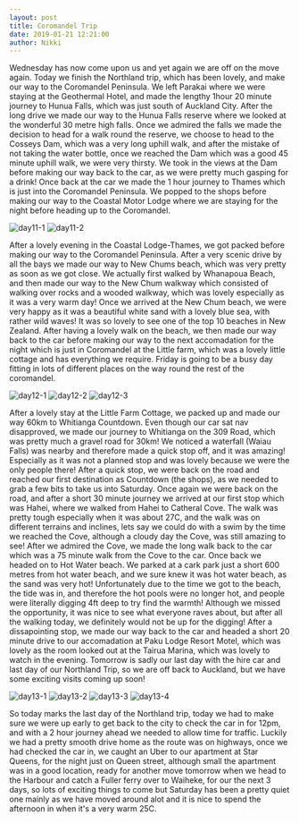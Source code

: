 ```yaml
---
layout: post
title: Coromandel Trip
date: 2019-01-21 12:21:00
author: Nikki
---
```

Wednesday has now come upon us and yet again we are off on the move again. Today we finish the Northland trip, which has been lovely, and make our way to the Coromandel Peninsula. We left Parakai where we were staying at the Geothermal Hotel, and made the lengthy 1hour 20 minute journey to Hunua Falls, which was just south of Auckland City. After the long drive we made our way to the Hunua Falls reserve where we looked at the wonderful 30 metre high falls. Once we admired the falls we made the decision to head for a walk round the reserve, we choose to head to the Cosseys Dam, which was a very long uphill walk, and after the mistake of not taking the water bottle, once we reached the Dam which was a good 45 minute uphill walk, we were very thirsty.  We took in the views at the Dam before making our way back to the car, as we were pretty much gasping for a drink! Once back at the car we made the 1 hour journey to Thames which is just into the Coromandel Peninsula. We popped to the shops before making our way to the Coastal Motor Lodge where we are staying for the night before heading up to the Coromandel.

![day11-1](/assets/img/northland/day11/1.jpg)
![day11-2](/assets/img/northland/day11/2.jpg)

After a lovely evening in the Coastal Lodge-Thames, we got packed before making our way to the Coromandel Peninsula. After a very scenic drive by all the bays we made our way to New Chums beach, which was very pretty as soon as we got close. We actually first walked by Whanapoua Beach, and then made our way to the New Chum walkway which consisted of walking over rocks and a wooded walkway, which was lovely especially as it was a very warm day! Once we arrived at the New Chum beach, we were very happy as it was a beautiful white sand with a lovely blue sea, with rather wild waves! It was so lovely to see one of the top 10 beaches in New Zealand. After having a lovely walk on the beach, we then made our way back to the car before making our way to the next accomadation for the night which is just in Coromandel at the Little farm, which was a lovely little cottage and has everything we require. Friday is going to be a busy day fitting in lots of different places on the way round the rest of the coromandel.

![day12-1](/assets/img/northland/day12/1.jpg)
![day12-2](/assets/img/northland/day12/2.jpg)
![day12-3](/assets/img/northland/day12/3.jpg)

After a lovely stay at the Little Farm Cottage, we packed up and made our way 60km to Whitianga Countdown. Even though our car sat nav disapproved, we made our journey to Whitianga on the 309 Road, which was pretty much a gravel road for 30km! We noticed a waterfall (Waiau Falls) was nearby and therefore made a quick stop off, and it was amazing! Especially as it was not a planned stop and was lovely because we were the only people there! After a quick stop, we were back on the road and reached our first destination as Countdown (the shops), as we needed to grab a few bits to take us into Saturday. Once again we were back on the road, and after a short 30 minute journey we arrived at our first stop which was Hahei, where we walked from Hahei to Catheral Cove. The walk was pretty tough especially when it was about 27C, and the walk was on different terrains and inclines, lets say we could do with a swim by the time we reached the Cove, although a cloudy day the Cove, was still amazing to see! After we admired the Cove, we made the long walk back to the car which was a 75 minute walk from the Cove to the car. Once back we headed on to Hot Water beach. We parked at a cark park just a short 600 metres from hot water beach, and we sure knew it was hot water beach, as the sand was very hot! Unfortunately due to the time we got to the beach, the tide was in, and therefore the hot pools were no longer hot, and people were literally digging 4ft deep to try find the warmth! Although we missed the opportunity, it was nice to see what everyone raves about, but after all the walking today, we definitely would not be up for the digging! After a dissapointing stop, we made our way back to the car and headed a short 20 minute drive to our accomadation at Paku Lodge Resort Motel, which was lovely as the room looked out at the Tairua Marina, which was lovely to watch in the evening. Tomorrow is sadly our last day with the hire car and last day of our Northland Trip, so we are off back to Auckland, but we have some exciting visits coming up soon!

![day13-1](/assets/img/northland/day13/1.jpg)
![day13-2](/assets/img/northland/day13/2.jpg)
![day13-3](/assets/img/northland/day13/3.jpg)
![day13-4](/assets/img/northland/day13/4.jpg)

So today marks the last day of the Northland trip, today we had to make sure we were up early to get back to the city to check the car in for 12pm, and with a 2 hour journey ahead we needed to allow time for traffic. Luckily we had a pretty smooth drive home as the route was on highways, once we had checked the car in, we caught an Uber to our apartment at Star Queens, for the night just on Queen street, although small the apartment was in a good location, ready for another move tomorrow when we head to the Harbour and catch a Fuller ferry over to Waiheke, for our the next 3 days, so lots of exciting things to come but Saturday has been a pretty quiet one mainly as we have moved around alot and it is nice to spend the afternoon in when it's a very warm 25C.